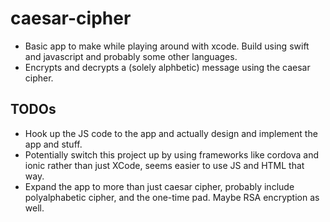 # caesar-cipher
- Basic app to make while playing around with xcode. Build using swift and javascript and probably some other languages.
- Encrypts and decrypts a (solely alphbetic) message using the caesar cipher.

TODOs
-------------------
- Hook up the JS code to the app and actually design and implement the app and stuff.
- Potentially switch this project up by using frameworks like cordova and ionic rather than just XCode, seems easier to use JS and HTML that way.
- Expand the app to more than just caesar cipher, probably include polyalphabetic cipher, and the one-time pad. Maybe RSA encryption as well.
